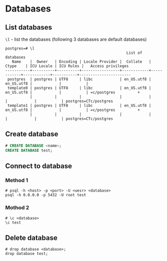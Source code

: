 # Databases

## List databases

`\l` - list the databases (following 3 databases are default databases)

```
postgres=# \l
                                                      List of databases
   Name    |  Owner   | Encoding | Locale Provider |  Collate   |   Ctype    | ICU Locale | ICU Rules |   Access privileges
-----------+----------+----------+-----------------+------------+------------+------------+-----------+-----------------------
 postgres  | postgres | UTF8     | libc            | en_US.utf8 | en_US.utf8 |            |           |
 template0 | postgres | UTF8     | libc            | en_US.utf8 | en_US.utf8 |            |           | =c/postgres          +
           |          |          |                 |            |            |            |           | postgres=CTc/postgres
 template1 | postgres | UTF8     | libc            | en_US.utf8 | en_US.utf8 |            |           | =c/postgres          +
           |          |          |                 |            |            |            |           | postgres=CTc/postgres
```

## Create database

```sql
# CREATE DATABASE <name>;
CREATE DATABASE test;
```

## Connect to database

### Method 1

```shell
# psql -h <host> -p <port> -U <uesr> <database>
psql -h 0.0.0.0 -p 5432 -U root test
```

### Mothod 2

```shell
# \c <database>
\c test
```

## Delete database

```
# drop database <database>;
drop database test;
```

